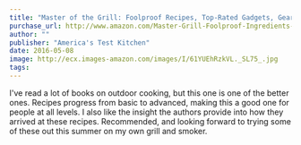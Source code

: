 ```yaml
---
title: "Master of the Grill: Foolproof Recipes, Top-Rated Gadgets, Gear & Ingredients Plus Clever Test Kitchen Tips & Fascinating Food Science"
purchase_url: http://www.amazon.com/Master-Grill-Foolproof-Ingredients-Fascinating/dp/1940352541%3FSubscriptionId%3DAKIAIVZLK2PABGQI2KAQ%26tag%3Deverrail-20%26linkCode%3Dxm2%26camp%3D2025%26creative%3D165953%26creativeASIN%3D1940352541
author: ""
publisher: "America's Test Kitchen"
date: 2016-05-08
image: http://ecx.images-amazon.com/images/I/61YUEhRzkVL._SL75_.jpg
tags:
---
```


I've read a lot of books on outdoor cooking, but this one is one of the better ones. Recipes progress from basic to advanced, making this a good one for people at all levels. I also like the insight the authors provide into how they arrived at these recipes. Recommended, and looking forward to trying some of these out this summer on my own grill and smoker.
